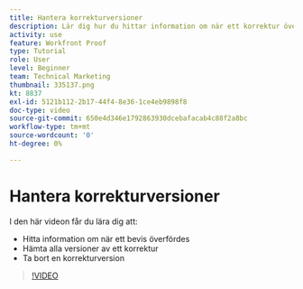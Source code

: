 ```yaml
---
title: Hantera korrekturversioner
description: Lär dig hur du hittar information om när ett korrektur överfördes, hämtar alla versioner av ett korrektur och tar bort en korrekturversion i [!DNL  Workfront].
activity: use
feature: Workfront Proof
type: Tutorial
role: User
level: Beginner
team: Technical Marketing
thumbnail: 335137.png
kt: 8837
exl-id: 5121b112-2b17-44f4-8e36-1ce4eb9898f8
doc-type: video
source-git-commit: 650e4d346e1792863930dcebafacab4c88f2a8bc
workflow-type: tm+mt
source-wordcount: '0'
ht-degree: 0%

---
```


# Hantera korrekturversioner

I den här videon får du lära dig att:

* Hitta information om när ett bevis överfördes
* Hämta alla versioner av ett korrektur
* Ta bort en korrekturversion

>[!VIDEO](https://video.tv.adobe.com/v/335137/?quality=12&learn=on)

<!--
## Learn more
* Manage proof versions
* Remove or archive a proof
* Summary for documents overview
-->
